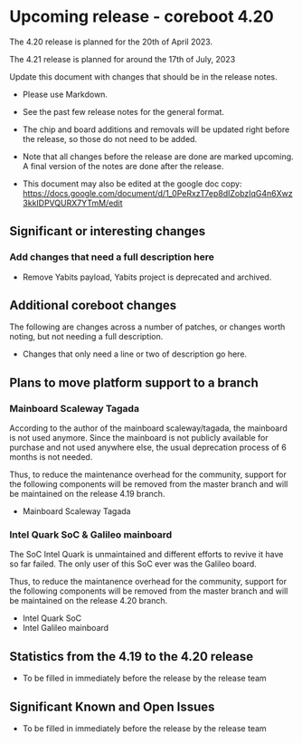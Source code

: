 Upcoming release - coreboot 4.20
========================================================================

The 4.20 release is planned for the 20th of April 2023.


The 4.21 release is planned for around the 17th of July, 2023


Update this document with changes that should be in the release notes.

* Please use Markdown.
* See the past few release notes for the general format.
* The chip and board additions and removals will be updated right
  before the release, so those do not need to be added.
* Note that all changes before the release are done are marked upcoming.
  A final version of the notes are done after the release.

* This document may also be edited at the google doc copy:
  https://docs.google.com/document/d/1_0PeRxzT7ep8dIZobzIqG4n6Xwz3kkIDPVQURX7YTmM/edit

Significant or interesting changes
----------------------------------

### Add changes that need a full description here

* Remove Yabits payload, Yabits project is deprecated and archived.

Additional coreboot changes
---------------------------

The following are changes across a number of patches, or changes worth
noting, but not needing a full description.

* Changes that only need a line or two of description go here.




Plans to move platform support to a branch
------------------------------------------

### Mainboard Scaleway Tagada

According to the author of the mainboard scaleway/tagada, the mainboard
is not used anymore. Since the mainboard is not publicly available for
purchase and not used anywhere else, the usual deprecation process of 6
months is not needed.

Thus, to reduce the maintenance overhead for the community, support for
the following components will be removed from the master branch and will
be maintained on the release 4.19 branch.

  * Mainboard Scaleway Tagada


### Intel Quark SoC & Galileo mainboard

The SoC Intel Quark is unmaintained and different efforts to revive it
have so far failed.  The only user of this SoC ever was the Galileo
board.

Thus, to reduce the maintanence overhead for the community, support for
the following components will be removed from the master branch and will
be maintained on the release 4.20 branch.

  * Intel Quark SoC
  * Intel Galileo mainboard


Statistics from the 4.19 to the 4.20 release
--------------------------------------------

* To be filled in immediately before the release by the release team


Significant Known and Open Issues
---------------------------------

* To be filled in immediately before the release by the release team

